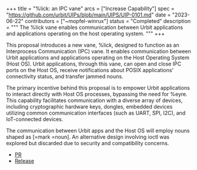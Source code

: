 +++
title = "%lick: an IPC vane"
arcs = ["Increase Capability"]
spec = "https://github.com/urbit/UIPs/blob/main/UIPS/UIP-0101.md"
date = "2023-06-22"
contributors = ["~mopfel-winrux"]
status = "Completed"
description = """
The %lick vane enables communication between Urbit applications and applications operating on the host operating system.
"""
+++

This proposal introduces a new vane, %lick, designed to function as an Interprocess Communication (IPC) vane. It enables communication between Urbit applications and applications operating on the Host Operating System (Host OS). Urbit applications, through this vane, can open and close IPC ports on the Host OS, receive notifications about POSIX applications' connectivity status, and transfer jammed nouns.

The primary incentive behind this proposal is to empower Urbit applications to interact directly with Host OS processes, bypassing the need for %eyre. This capability facilitates communication with a diverse array of devices, including cryptographic hardware keys, dongles, embedded devices utilizing common communication interfaces (such as UART, SPI, I2C), and IoT-connected devices.

The communication between Urbit apps and the Host OS will employ nouns shaped as [=mark =noun]. An alternative design involving ioctl was explored but discarded due to security and compatibility concerns.

- [PR](https://github.com/urbit/urbit/pull/6519)
- [Release](https://github.com/urbit/urbit/releases/tag/412k)
